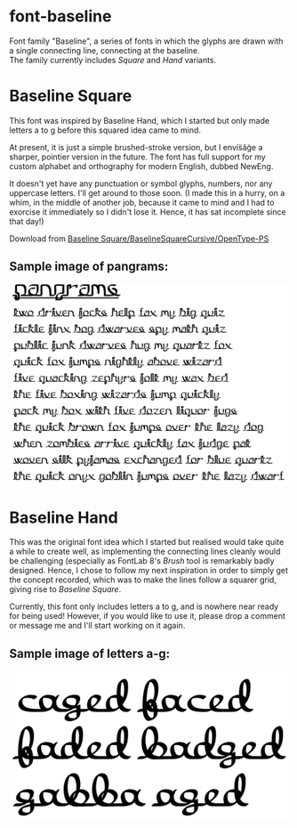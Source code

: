 # font-baseline
Font family "Baseline", a series of fonts in which the glyphs are drawn with a single connecting line, connecting at the baseline.  
The family currently includes _Square_ and _Hand_ variants.

# Baseline Square
This font was inspired by Baseline Hand, which I started but only made letters a to g before this squared idea came to mind.  

At present, it is just a simple brushed-stroke version, but I envís̈âg̃e a sharper, pointier version in the future.
The font has full support for my custom alphabet and orthography for modern English, dubbed NewEng.  

It doesn't yet have any punctuation or symbol glyphs, numbers, nor any uppercase letters. I'll get around to those soon. (I made this in a hurry, on a whim, in the middle of another job, because it came to mind and I had to exorcise it immediately so I didn't lose it. Hence, it has sat incomplete since that day!)  

Download from [Baseline Square/BaselineSquareCursive/OpenType-PS](Baseline%20Square/BaselineSquareCursive/OpenType-PS)  

## Sample image of pangrams:
![Sample image of pangrams](Baseline%20Square/Posters%20for%20Baseline%20Square%20Cursive%20font/Pangrams.png)

# Baseline Hand
This was the original font idea which I started but realised would take quite a while to create well, as implementing the connecting lines cleanly would be challenging (especially as FontLab 8's _Brush_ tool is remarkably badly designed. Hence, I chose to follow my next inspiration in order to simply get the concept recorded, which was to make the lines follow a squarer grid, giving rise to _Baseline Square_.  

Currently, this font only includes letters a to g, and is nowhere near ready for being used! However, if you would like to use it, please drop a comment or message me and I'll start working on it again.

## Sample image of letters a-g:  
![Sample image of letters a to g](Baseline%20Hand/Sample%20words%20-%20hand%20regular.png)
